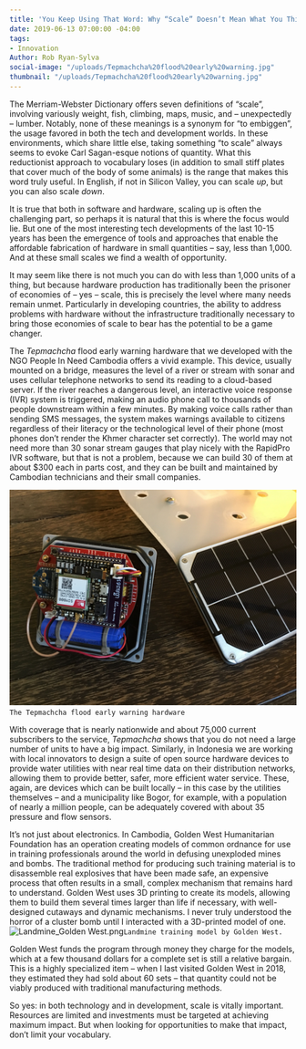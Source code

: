 ```yaml
---
title: 'You Keep Using That Word: Why “Scale” Doesn’t Mean What You Think It Means'
date: 2019-06-13 07:00:00 -04:00
tags:
- Innovation
Author: Rob Ryan-Sylva
social-image: "/uploads/Tepmachcha%20flood%20early%20warning.jpg"
thumbnail: "/uploads/Tepmachcha%20flood%20early%20warning.jpg"
---
```


The Merriam-Webster Dictionary offers seven definitions of “scale”, involving variously weight, fish, climbing, maps, music, and – unexpectedly – lumber. Notably, none of these meanings is a synonym for “to embiggen”, the usage favored in both the tech and development worlds. In these environments, which share little else, taking something “to scale” always seems to evoke Carl Sagan-esque notions of quantity. What this reductionist approach to vocabulary loses (in addition to small stiff plates that cover much of the body of some animals) is the range that makes this word truly useful. In English, if not in Silicon Valley, you can scale *up*, but you can also scale *down*.

<!--more-->

It is true that both in software and hardware, scaling up is often the challenging part, so perhaps it is natural that this is where the focus would lie. But one of the most interesting tech developments of the last 10-15 years has been the emergence of tools and approaches that enable the affordable fabrication of hardware in small quantities – say, less than 1,000. And at these small scales we find a wealth of opportunity.

It may seem like there is not much you can do with less than 1,000 units of a thing, but because hardware production has traditionally been the prisoner of economies of – yes – scale, this is precisely the level where many needs remain unmet. Particularly in developing countries, the ability to address problems with hardware without the infrastructure traditionally necessary to bring those economies of scale to bear has the potential to be a game changer.

The *Tepmachcha* flood early warning hardware that we developed with the NGO People In Need Cambodia offers a vivid example. This device, usually mounted on a bridge, measures the level of a river or stream with sonar and uses cellular telephone networks to send its reading to a cloud-based server. If the river reaches a dangerous level, an interactive voice response (IVR) system is triggered, making an audio phone call to thousands of people downstream within a few minutes. By making voice calls rather than sending SMS messages, the system makes warnings available to citizens regardless of their literacy or the technological level of their phone (most phones don’t render the Khmer character set correctly). The world may not need more than 30 sonar stream gauges that play nicely with the RapidPro IVR software, but that is not a problem, because we can build 30 of them at about $300 each in parts cost, and they can be built and maintained by Cambodian technicians and their small companies.

![Tepmachcha flood early warning.jpg](/uploads/Tepmachcha%20flood%20early%20warning.jpg)`The Tepmachcha flood early warning hardware`

With coverage that is nearly nationwide and about 75,000 current subscribers to the service, *Tepmachcha* shows that you do not need a large number of units to have a big impact. Similarly, in Indonesia we are working with local innovators to design a suite of open source hardware devices to provide water utilities with near real time data on their distribution networks, allowing them to provide better, safer, more efficient water service. These, again, are devices which can be built locally – in this case by the utilities themselves – and a municipality like Bogor, for example, with a population of nearly a million people, can be adequately covered with about 35 pressure and flow sensors.

It’s not just about electronics. In Cambodia, Golden West Humanitarian Foundation has an operation creating models of common ordnance for use in training professionals around the world in defusing unexploded mines and bombs. The traditional method for producing such training material is to disassemble real explosives that have been made safe, an expensive process that often results in a small, complex mechanism that remains hard to understand. Golden West uses 3D printing to create its models, allowing them to build them several times larger than life if necessary, with well-designed cutaways and dynamic mechanisms. I never truly understood the horror of a cluster bomb until I interacted with a 3D-printed model of one.
![Landmine_Golden West.png](/uploads/Landmine_Golden%20West.png)`Landmine training model by Golden West.`

Golden West funds the program through money they charge for the models, which at a few thousand dollars for a complete set is still a relative bargain. This is a highly specialized item – when I last visited Golden West in 2018, they estimated they had sold about 60 sets – that quantity could not be viably produced with traditional manufacturing methods.

So yes: in both technology and in development, scale is vitally important. Resources are limited and investments must be targeted at achieving maximum impact. But when looking for opportunities to make that impact, don’t limit your vocabulary.